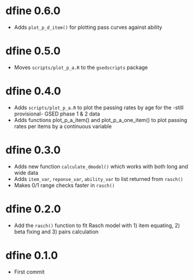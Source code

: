 # dfine 0.6.0

- Adds `plot_p_d_item()` for plotting pass curves against ability

# dfine 0.5.0

- Moves `scripts/plot_p_a.R` to the `gsedscripts` package

# dfine 0.4.0

- Adds `scripts/plot_p_a.R` to plot the passing rates by age for the -still provisional- GSED phase 1 & 2 data
- Adds functions plot_p_a_item() and plot_p_a_one_item() to plot passing rates per items by a continuous variable

# dfine 0.3.0

* Adds new function `calculate_dmodel()` which works with both long and wide data
* Adds `item_var`, `reponse_var`, `ability_var` to list returned from `rasch()`
* Makes 0/1 range checks faster in `rasch()`

# dfine 0.2.0

* Add the `rasch()` function to fit Rasch model with 1) item equating, 2) beta fixing and 3) pairs calculation

# dfine 0.1.0

* First commit
